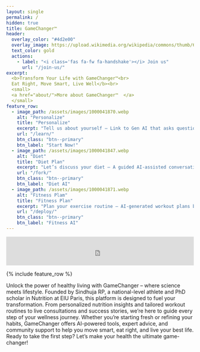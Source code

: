 ```yaml
---
layout: single
permalink: /
hidden: true
title: GameChanger™ 
header:
  overlay_color: "#4d2e00"
  overlay_image: https://upload.wikimedia.org/wikipedia/commons/thumb/6/65/Yoga4Love_Freedom_Gratitude.jpg/1280px-Yoga4Love_Freedom_Gratitude.jpg
  text_color: gold
  actions:
    - label: "<i class='fas fa-fw fa-handshake'></i> Join us"
      url: "/join-us/"
excerpt:
  <b>Transform Your Life with GameChanger™<br>
  Eat Right, Move Smart, Live Well</b><br>
  <small>
  <a href="about/">More about GameChanger™  </a>
  </small>
feature_row:
  - image_path: /assets/images/1000041870.webp
    alt: "Personalize"
    title: "Personalize"
    excerpt: "Tell us about yourself – Link to Gen AI that asks questions about their lifestyle, preferences, and goals.<br><br><br>"
    url: "/learn/"
    btn_class: "btn--primary"
    btn_label: "Start Now!"
  - image_path: /assets/images/1000041847.webp
    alt: "Diet"
    title: "Diet Plan"
    excerpt: "Let’s discuss your diet – A guided AI-assisted conversation for personalized nutrition advice.<br><br><br>"
    url: "/fork/"
    btn_class: "btn--primary"
    btn_label: "Diet AI"
  - image_path: /assets/images/1000041871.webp
    alt: "Fitness Plam"
    title: "Fitness Plan"
    excerpt: "Plan your exercise routine – AI-generated workout plans based on user preferences and fitness level.<br><br><br>"
    url: "/deploy/"
    btn_class: "btn--primary"
    btn_label: "Fitness AI"      
---
```


<iframe allowfullscreen="false" frameborder="0" mozallowfullscreen="false" src="https://docs.google.com/presentation/d/e/2PACX-1vT5K9ijpA0fuuS4OJTQMwoMaQrZm5dMCXisLRBgVzxQ7I5312_uHAqZvvJIA_5KRrG02t45MotrTj_a/embed?start=true&loop=true&delayms=300&rm=minimal" webkitallowfullscreen="false" width="100%" height="77"></iframe>

{% include feature_row %}

Unlock the power of healthy living with GameChanger – where science meets lifestyle. Founded by Sindhuja RP, a national-level athlete and PhD scholar in Nutrition at EIU Paris, this platform is designed to fuel your transformation. From personalized nutrition insights and tailored workout routines to live consultations and success stories, we’re here to guide every step of your wellness journey. Whether you’re starting fresh or refining your habits, GameChanger offers AI-powered tools, expert advice, and community support to help you move smart, eat right, and live your best life. Ready to take the first step? Let’s make your health the ultimate game-changer!

